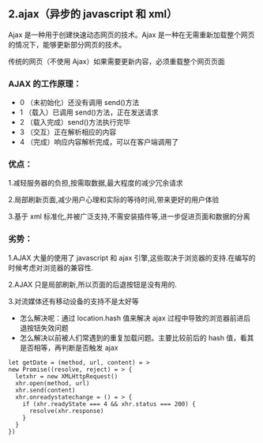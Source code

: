 ## 2.ajax（异步的 javascript 和 xml）

Ajax 是一种用于创建快速动态网页的技术。Ajax 是一种在无需重新加载整个网页的情况下，能够更新部分网页的技术。

传统的网页（不使用 Ajax）如果需要更新内容，必须重载整个网页页面

### AJAX 的工作原理：

- 0 （未初始化）还没有调用 send()方法
- 1 （载入）已调用 send()方法，正在发送请求
- 2 （载入完成）send()方法执行完毕
- 3 （交互）正在解析相应的内容
- 4 （完成）响应内容解析完成，可以在客户端调用了

### 优点：

1.减轻服务器的负担,按需取数据,最大程度的减少冗余请求

2.局部刷新页面,减少用户心理和实际的等待时间,带来更好的用户体验

3.基于 xml 标准化,并被广泛支持,不需安装插件等,进一步促进页面和数据的分离

### 劣势：

1.AJAX 大量的使用了 javascript 和 ajax 引擎,这些取决于浏览器的支持.在编写的时候考虑对浏览器的兼容性.

2.AJAX 只是局部刷新,所以页面的后退按钮是没有用的.

3.对流媒体还有移动设备的支持不是太好等

- 怎么解决呢：通过 location.hash 值来解决 ajax 过程中导致的浏览器前进后退按钮失效问题
- 怎么解决以前被人们常遇到的重复加载问题。主要比较前后的 hash 值，看其是否相等，再判断是否触发 ajax

```
let getDate = (method, url, content) = >
new Promise((resolve, reject) = > {
  letxhr = new XMLHttpRequest()
  xhr.open(method, url)
  xhr.send(content)
  xhr.onreadystatechange = () = > {
    if (xhr.readyState === 4 && xhr.status === 200) {
      resolve(xhr.response)
    }
  }
})
```
